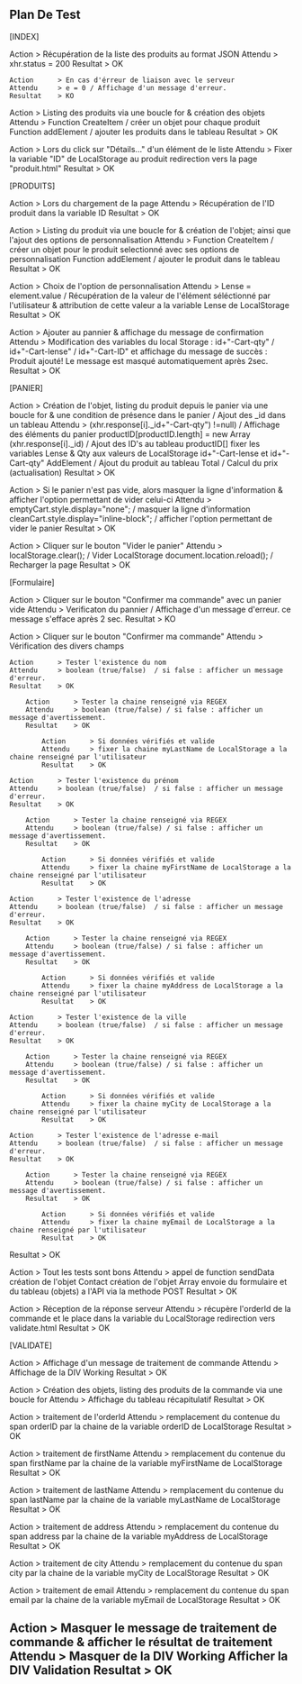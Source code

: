 Plan De Test
------------
[INDEX]

Action      > Récupération de la liste des produits au format JSON
Attendu     > xhr.status = 200
Resultat    > OK

    Action      > En cas d'érreur de liaison avec le serveur
    Attendu     > e = 0 / Affichage d'un message d'erreur.
    Resultat    > KO

Action      > Listing des produits via une boucle for & création des objets
Attendu     > Function CreateItem / créer un objet pour chaque produit
                Function addElement / ajouter les produits dans le tableau
Resultat    > OK

Action      > Lors du click sur "Détails..." d'un élément de le liste
Attendu     > Fixer la variable "ID" de LocalStorage au produit
                redirection vers la page "produit.html"
Resultat    > OK

[PRODUITS]

Action      > Lors du chargement de la page
Attendu     > Récupération de l'ID produit dans la variable ID
Resultat    > OK

Action      > Listing du produit via une boucle for & création de l'objet; ainsi que l'ajout des options de personnalisation
Attendu     > Function CreateItem / créer un objet pour le produit selectionné avec ses options de personnalisation
                Function addElement / ajouter le produit dans le tableau
Resultat    > OK

Action      > Choix de l'option de personnalisation
Attendu     > Lense = element.value / Récupération de la valeur de l'élément séléctionné par l'utilisateur & attribution de cette valeur a la variable Lense de LocalStorage
Resultat    > OK

Action      > Ajouter au pannier & affichage du message de confirmation
Attendu     > Modification des variables du local Storage : id+"-Cart-qty" / id+"-Cart-lense" / id+"-Cart-ID" et affichage du message de succès : Produit ajouté!
                Le message est masqué automatiquement après 2sec.
Resultat    > OK

[PANIER]

Action      > Création de l'objet, listing du produit depuis le panier via une boucle for & une condition de présence dans le panier / Ajout des _id dans un tableau
Attendu     > (xhr.response[i]._id+"-Cart-qty") !=null) / Affichage des éléments du panier
                productID[productID.length] = new Array (xhr.response[i]._id) / Ajout des ID's au tableau productID[]
                fixer les variables Lense & Qty aux valeurs de LocalStorage id+"-Cart-lense et id+"-Cart-qty"
                AddElement / Ajout du produit au tableau
                Total / Calcul du prix (actualisation)
Resultat    > OK

Action      > Si le panier n'est pas vide, alors masquer la ligne d'information & afficher l'option permettant de vider celui-ci
Attendu     > emptyCart.style.display="none"; / masquer la ligne d'information
                cleanCart.style.display="inline-block"; / afficher l'option permettant de vider le panier
Resultat    > OK

Action      > Cliquer sur le bouton "Vider le panier"
Attendu     > localStorage.clear(); / Vider LocalStorage
                document.location.reload(); / Recharger la page
Resultat    > OK

[Formulaire]

Action      > Cliquer sur le bouton "Confirmer ma commande" avec un panier vide
Attendu     > Verificaton du pannier / Affichage d'un message d'erreur.
                ce message s'efface après 2 sec.
Resultat    > KO

Action      > Cliquer sur le bouton "Confirmer ma commande"
Attendu     > Vérification des divers champs 

    Action      > Tester l'existence du nom
    Attendu     > boolean (true/false)  / si false : afficher un message d'erreur.
    Resultat    > OK

        Action      > Tester la chaine renseigné via REGEX
        Attendu     > boolean (true/false) / si false : afficher un message d'avertissement.
        Resultat    > OK

            Action      > Si données vérifiés et valide
            Attendu     > fixer la chaine myLastName de LocalStorage a la chaine renseigné par l'utilisateur
            Resultat    > OK
    
    Action      > Tester l'existence du prénom
    Attendu     > boolean (true/false)  / si false : afficher un message d'erreur.
    Resultat    > OK

        Action      > Tester la chaine renseigné via REGEX
        Attendu     > boolean (true/false) / si false : afficher un message d'avertissement.
        Resultat    > OK

            Action      > Si données vérifiés et valide
            Attendu     > fixer la chaine myFirstName de LocalStorage a la chaine renseigné par l'utilisateur
            Resultat    > OK
    
    Action      > Tester l'existence de l'adresse
    Attendu     > boolean (true/false)  / si false : afficher un message d'erreur.
    Resultat    > OK

        Action      > Tester la chaine renseigné via REGEX
        Attendu     > boolean (true/false) / si false : afficher un message d'avertissement.
        Resultat    > OK

            Action      > Si données vérifiés et valide
            Attendu     > fixer la chaine myAddress de LocalStorage a la chaine renseigné par l'utilisateur
            Resultat    > OK

    Action      > Tester l'existence de la ville
    Attendu     > boolean (true/false)  / si false : afficher un message d'erreur.
    Resultat    > OK

        Action      > Tester la chaine renseigné via REGEX
        Attendu     > boolean (true/false) / si false : afficher un message d'avertissement.
        Resultat    > OK

            Action      > Si données vérifiés et valide
            Attendu     > fixer la chaine myCity de LocalStorage a la chaine renseigné par l'utilisateur
            Resultat    > OK
    
    Action      > Tester l'existence de l'adresse e-mail
    Attendu     > boolean (true/false)  / si false : afficher un message d'erreur.
    Resultat    > OK

        Action      > Tester la chaine renseigné via REGEX
        Attendu     > boolean (true/false) / si false : afficher un message d'avertissement.
        Resultat    > OK

            Action      > Si données vérifiés et valide
            Attendu     > fixer la chaine myEmail de LocalStorage a la chaine renseigné par l'utilisateur
            Resultat    > OK

Resultat    > OK

Action > Tout les tests sont bons
Attendu > appel de function sendData 
            création de l'objet Contact
            création de l'objet Array
            envoie du formulaire et du tableau (objets) a l'API via la methode POST
Resultat > OK

Action > Réception de la réponse serveur
Attendu > récupère l'orderId de la commande et le place dans la variable du LocalStorage
            redirection vers validate.html
Resultat > OK

[VALIDATE]

Action      > Affichage d'un message de traitement de commande
Attendu     > Affichage de la DIV Working
Resultat    > OK

Action      > Création des objets, listing des produits de la commande via une boucle for
Attendu     > Affichage du tableau récapitulatif
Resultat    > OK

Action      > traitement de l'orderId
Attendu     > remplacement du contenue du span orderID par la chaine de la variable orderID de LocalStorage
Resultat    > OK

Action      > traitement de firstName
Attendu     > remplacement du contenue du span firstName par la chaine de la variable myFirstName de LocalStorage
Resultat    > OK

Action      > traitement de lastName
Attendu     > remplacement du contenue du span lastName par la chaine de la variable myLastName de LocalStorage
Resultat    > OK

Action      > traitement de address
Attendu     > remplacement du contenue du span address par la chaine de la variable myAddress de LocalStorage
Resultat    > OK

Action      > traitement de city
Attendu     > remplacement du contenue du span city par la chaine de la variable myCity de LocalStorage
Resultat    > OK

Action      > traitement de email
Attendu     > remplacement du contenue du span email par la chaine de la variable myEmail de LocalStorage
Resultat    > OK

Action      > Masquer le message de traitement de commande & afficher le résultat de traitement
Attendu     > Masquer de la DIV Working
                Afficher la DIV Validation
Resultat    > OK
----------------
